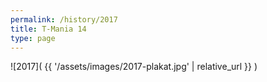 ```yaml
---
permalink: /history/2017
title: T-Mania 14
type: page
---
```


![2017]( {{ '/assets/images/2017-plakat.jpg' | relative_url }} )

